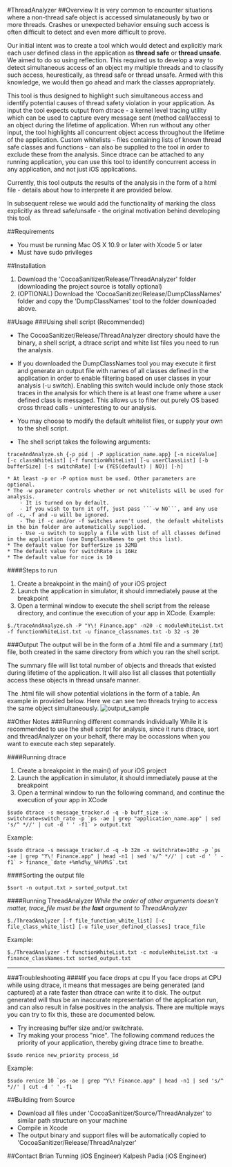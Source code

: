 #ThreadAnalyzer
##Overview
It is very common to encounter situations where a non-thread safe object is accessed simulataneously by two or more threads. Crashes or unexpected behavior ensuing such access is often difficult to detect and even more difficult to prove.

Our initial intent was to create a tool which would detect and explicitly mark each user defined class in the application as __thread safe__ or __thread unsafe__. We aimed to do so using reflection. This required us to develop a way to detect simultaneous access of an object my multiple threads and to classify such access, heurestically, as thread safe or thread unsafe. Armed with this knowledge, we would then go ahead and mark the classes appropriately.

This tool is thus designed to highlight such simultaneous access and identify potential causes of thread safety violation in your application. As input the tool expects output from dtrace - a kernel level tracing utility which can be used to capture every message sent (method call/access) to an object during the lifetime of application. When run without any other input, the tool highlights all concurrent object access throughout the lifetime of the application. Custom whitelists - files containing lists of known thread safe classes and functions - can also be supplied to the tool in order to exclude these from the analysis. Since dtrace can be attached to any running application, you can use this tool to identify concurrent access in any application, and not just iOS applications.

Currently, this tool outputs the results of the analysis in the form of a html file - details about how to interprete it are provided below. 

In subsequent relese we would add the functionality of marking the class explicitly as thread safe/unsafe - the original motivation behind developing this tool.

##Requirements
* You must be running Mac OS X 10.9 or later with Xcode 5 or later
* Must have sudo privileges

##Installation
1. Download the 'CocoaSanitizer/Release/ThreadAnalyzer' folder (downloading the project source is totally optional)
2. (OPTIONAL) Download the 'CocoaSanitizer/Release/DumpClassNames' folder and copy the 'DumpClassNames' tool to the folder downloaded above.

##Usage
###Using shell script (Recommended)
* The CocoaSanitizer/Release/ThreadAnalyzer directory should have the binary, a shell script, a dtrace script and white list files you need to run the analysis. 
* If you downloaded the DumpClassNames tool you may execute it first and generate an output file with names of all classes defined in the application in order to enable filtering based on user classes in your analysis (-u switch). Enabling this switch would include only those stack traces in the analysis for which there is at least one frame where a user defined class is messaged. This allows us to filter out purely OS based cross thread calls - uninteresting to our analysis.
* You may choose to modify the default whitelist files, or supply your own to the shell script.  

* The shell script takes the following arguments:
```
traceAndAnalyze.sh {-p pid | -P application_name.app} [-n niceValue] [-c classWhiteList] [-f functionWhiteList] [-u userClassList] [-b bufferSize] [-s switchRate] [-w {YES(default) | NO}] [-h]
```
		
	* At least -p or -P option must be used. Other parameters are optional. 
	* The -w parameter controls whether or not whitelists will be used for analysis. 
		- It is turned on by default. 
		- If you wish to turn it off, just pass ```-w NO```, and any use of -c, -f and -u will be ignored.
		- The if -c and/or -f switches aren't used, the default whitelists in the bin folder are automatically supplied.
		- Use -u switch to supply a file with list of all classes defined in the application (use DumpClassNames to get this list). 
	* The default value for bufferSize is 32MB
	* The default value for switchRate is 16Hz
	* The default value for nice is 10

####Steps to run
1. Create a breakpoint in the main() of your iOS project
2. Launch the application in simulator, it should immediately pause at the breakpoint
3. Open a terminal window to execute the shell script from the release directory, and continue the execution of your app in XCode. Example:

```
$./traceAndAnalyze.sh -P "Y\! Finance.app" -n20 -c moduleWhiteList.txt -f functionWhiteList.txt -u finance_classnames.txt -b 32 -s 20
```

###Output
The output will be in the form of a .html file and a summary (.txt) file, both created in the same directory from which you ran the shell script.

The summary file will list total number of objects and threads that existed during lifetime of the application. It will also list all classes that potentially access these objects in thread unsafe manner.

The .html file will show potential violations in the form of a table. An example in provided below. Here we can see two threads trying to access the same object simultaneously.
![output_sample](output_sample.png)


##Other Notes
###Running different commands individually
While it is recommended to use the shell script for analysis, since it runs dtrace, sort and threadAnalyzer on your behalf, there may be occassions when you want to execute each step separately.

####Running dtrace
1. Create a breakpoint in the main() of your iOS project
2. Launch the application in simulator, it should immediately pause at the breakpoint
3. Open a terminal window to run the following command, and continue the execution of your app in XCode

```
$sudo dtrace -s message_tracker.d -q -b buff_size -x switchrate=switch_rate -p `ps -ae | grep "application_name.app" | sed 's/^ *//' | cut -d ' ' -f1` > output.txt
```
Example:
```
$sudo dtrace -s message_tracker.d -q -b 32m -x switchrate=10hz -p `ps -ae | grep "Y\! Finance.app" | head -n1 | sed 's/^ *//' | cut -d ' ' -f1` > finance_`date +%m%d%y_%H%M%S`.txt
```


####Sorting the output file
```
$sort -n output.txt > sorted_output.txt
```

####Running ThreadAnalyzer
*While the order of other arguments doesn't matter, trace_file must be the __last__ argument to ThreadAnalyzer*
```
$./ThreadAnalyzer [-f file_function_white_list] [-c file_class_white_list] [-u file_user_defined_classes] trace_file
```
Example:
	
```
$./ThreadAnalyzer -f functionWhiteList.txt -c moduleWhiteList.txt -u finance_classNames.txt sorted_output.txt
```

___
###Troubleshooting
####If you face drops at cpu
If you face drops at CPU while using dtrace, it means that messages are being generated (and captured) at a rate faster than dtrace can write it to disk.
The output generated will thus be an inaccurate representation of the application run, and can also result in false positives in the analysis.
There are multiple ways you can try to fix this, these are documented below.    
* Try increasing buffer size and/or switchrate.
* Try making your process "nice". The following command reduces the priority of your application, thereby giving dtrace time to breathe.

```
$sudo renice new_priority process_id
```
Example:
```
$sudo renice 10 `ps -ae | grep "Y\! Finance.app" | head -n1 | sed 's/^ *//' | cut -d ' ' -f1
````

##Building from Source
* Download all files under 'CocoaSanitizer/Source/ThreadAnalyzer' to similar path structure on your machine
* Compile in Xcode
* The output binary and support files will be automatically copied to 'CocoaSanitizer/Release/ThreadAnalyzer'

##Contact
Brian Tunning (iOS Engineer)
Kalpesh Padia (iOS Engineer) <br />
